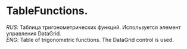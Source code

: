 # TableFunctions.
<i>RUS</i>: Таблица тригонометрических функций. Используется элемент управления DataGrid. <br/>
<i>ENG</i>: Table of trigonometric functions. The DataGrid control is used.
